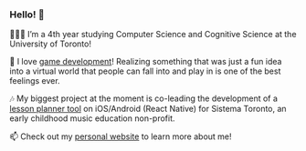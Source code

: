 ### Hello! 👋 

👩🏻‍💻 I’m a 4th year studying Computer Science and Cognitive Science at the University of Toronto!

👀 I love [game development](https://mimimosa.itch.io/)! Realizing something that was just a fun idea into a virtual world that people can fall into and play in is one of the best feelings ever.

🎶 My biggest project at the moment is co-leading the development of a [lesson planner tool](https://github.com/uoftblueprint/sistema) on iOS/Android (React Native) for Sistema Toronto, an early childhood music education non-profit.

📫 Check out my [personal website](https://ramyzhang.com/) to learn more about me!

<!---
ramyzhang/ramyzhang is a ✨ special ✨ repository because its `README.md` (this file) appears on your GitHub profile.
You can click the Preview link to take a look at your changes.
--->
